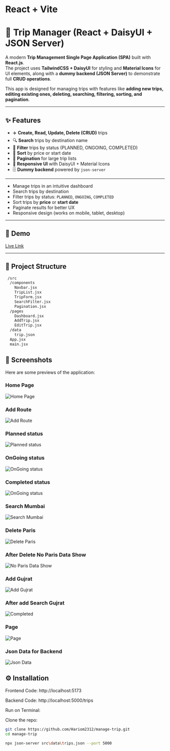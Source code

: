 # React + Vite

# 🧳 Trip Manager (React + DaisyUI + JSON Server)

A modern **Trip Management Single Page Application (SPA)** built with **React.js**.  
The project uses **TailwindCSS + DaisyUI** for styling and **Material Icons** for UI elements, along with a **dummy backend (JSON Server)** to demonstrate full **CRUD operations**.  

This app is designed for managing trips with features like **adding new trips, editing existing ones, deleting, searching, filtering, sorting, and pagination**.  

---
## ✨ Features
- ✈️ **Create, Read, Update, Delete (CRUD)** trips  
- 🔍 **Search** trips by destination name  
- 🎯 **Filter** trips by status (PLANNED, ONGOING, COMPLETED)  
- 📅 **Sort** by price or start date  
- 📖 **Pagination** for large trip lists  
- 🎨 **Responsive UI** with DaisyUI + Material Icons  
- 🗄️ **Dummy backend** powered by `json-server`  

---

- Manage trips in an intuitive dashboard  
- Search trips by destination  
- Filter trips by status: `PLANNED`, `ONGOING`, `COMPLETED`  
- Sort trips by **price** or **start date**  
- Paginate results for better UX  
- Responsive design (works on mobile, tablet, desktop)  

---

## 🚀 Demo
[Live Link](https://manage-trip.vercel.app/)

---

## 📂 Project Structure

``` bash
 /src
  /components
    Navbar.jsx
    TripList.jsx
    TripForm.jsx
    SearchFilter.jsx
    Pagination.jsx
  /pages
    Dashboard.jsx
    AddTrip.jsx
    EditTrip.jsx
  /data
    trip.json
  App.jsx
  main.jsx
```

## 📸 Screenshots

Here are some previews of the application:

### Home Page
![Home Page](./src/assets/Home.png)

### Add Route
![Add Route](./src/assets/Add%20Route.png)

### Planned status
![Planned status](./src/assets/Planned.png)

### OnGoing status
![OnGoing status](./src/assets/Ongoing.png)

### Completed status
![OnGoing status](./src/assets/Completed.png)

### Search Mumbai
![Search Mumbai](./src/assets/Search%20mumbai.png)

### Delete Paris
![Delete Paris](./src/assets/Delete%20Paris.png)

### After Delete No Paris Data Show
![No Paris Data Show](./src/assets/No%20Paris%20Data%20Show.png)

### Add Gujrat
![Add Gujrat](./src/assets/Add%20Gujrat.png)

### After add Search Gujrat
![Completed](./src/assets/After%20add%20Search%20Gujrat.png)

### Page
![Page](./src/assets/Page.png)

### Json Data for Backend
![Json Data](./src/assets/json%20data.png)

## ⚙️ Installation

Frontend Code: 
http://localhost:5173

Backend Code: 
http://localhost:5000/trips

Run on Terminal:

Clone the repo:

```bash
git clone https://github.com/Hariom2312/manage-trip.git
cd manage-trip

npx json-server src\data\trips.json --port 5000

